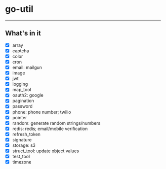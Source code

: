 # go-util

---

## What's in it

- [x] array
- [x] captcha
- [x] color
- [x] cron
- [x] email: mailgun
- [x] image
- [x] jwt
- [x] logging
- [x] map_tool
- [x] oauth2: google
- [x] pagination
- [x] password
- [x] phone: phone number; twilio
- [x] pointer
- [x] random: generate random strings/numbers
- [x] redis: redis; email/mobile verification
- [x] refresh_token
- [x] signature
- [x] storage: s3
- [x] struct_tool: update object values
- [x] test_tool
- [x] timezone
